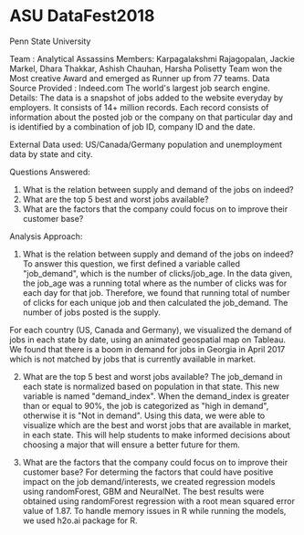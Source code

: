 # ASU DataFest2018
Penn State University

Team : Analytical Assassins
Members: Karpagalakshmi Rajagopalan, Jackie Markel, Dhara Thakkar, Ashish Chauhan, Harsha Polisetty
Team won the Most creative Award and emerged as Runner up from 77 teams.
Data Source Provided : Indeed.com The world's largest job search engine.
Details: The data is a snapshot of jobs added to the website everyday by employers. It consists of 14+ million records. Each record consists of information about the posted job or the company on that particular day and is identified by a combination of job ID, company ID and the date.

External Data used: US/Canada/Germany population and unemployment data by state and city.

Questions Answered:

1) What is the relation between supply and demand of the jobs on indeed?
2) What are the top 5 best and worst jobs available?
3) What are the factors that the company could focus on to improve their customer base?

Analysis Approach:

1) What is the relation between supply and demand of the jobs on indeed?
To answer this question, we first defined a variable called "job_demand", which is the number of clicks/job_age. In the data given, the job_age was a running total where as the number of clicks was for each day for that job. Therefore, we found that running total of number of clicks for each unique job and then calculated the job_demand. The number of jobs posted is the supply.

For each country (US, Canada and Germany), we visualized the demand of jobs in each state by date, using an animated geospatial map on Tableau.  We found that there is a boom in demand for jobs in Georgia in April 2017 which is not matched by jobs that is currently available in market.

2) What are the top 5 best and worst jobs available?
The job_demand in each state is normalized based on population in that state. This new variable is named "demand_index". When the demand_index is greater than or equal to 90%, the job is categorized as "high in demand", otherwise it is "Not in demand". Using this data, we were able to visualize which are the best and worst jobs that are available in market, in each state. This will help students to make informed decisions about choosing a major that will ensure a better future for them.

3) What are the factors that the company could focus on to improve their customer base?
For determing the factors that could have positive impact on the job demand/interests, we created regression models using randomForest, GBM and NeuralNet. The best results were obtained using randomForest regression with a root mean squared error value of 1.87. To handle memory issues in R while running the models, we used h2o.ai package for R.
